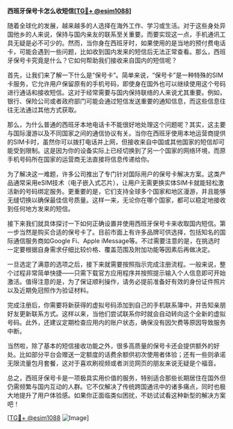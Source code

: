 **西班牙保号卡怎么收短信[[TG💪+ @esim1088](https://t.me/s/esim1088)]**

随着全球化的发展，越来越多的人选择在海外工作、学习或生活。对于这些身处异国他乡的人来说，保持与国内亲友的联系至关重要。而要实现这一点，手机通讯工具无疑是必不可少的。然而，当你身在西班牙时，如果使用的是当地的预付费电话卡，可能会遇到一些问题，比如收到国内发来的短信后无法正常查看。那么，西班牙保号卡究竟是什么？它如何帮助我们接收来自国内的短信呢？

首先，让我们来了解一下什么是“保号卡”。简单来说，“保号卡”是一种特殊的SIM卡服务，它允许用户保留原有的手机号码，即使身在国外也可以继续使用这个号码进行通话和接收短信。这对于经常需要与国内保持联络的人来说尤其重要。例如，银行、保险公司或者政府部门可能会通过短信发送重要的通知信息，而这些信息往往无法通过其他方式获取。

那么，为什么普通的西班牙本地电话卡不能很好地处理这个问题呢？其实，这主要与国际漫游以及不同国家之间的通信协议有关。当你在西班牙使用本地运营商提供的SIM卡时，虽然你可以拨打电话并上网，但接收来自中国或其他国家的短信却可能受到限制。这是因为你的设备实际上已经切换到了另一个国家的网络环境，而原手机号码所在国家的运营商无法直接将信息传递给你。

为了解决这一难题，许多公司推出了专门针对国际用户的保号卡解决方案。这类产品通常采用eSIM技术（电子嵌入式芯片），让用户无需更换实体SIM卡就能轻松激活新的号码绑定服务。更重要的是，它们支持全球多个国家和地区漫游，并且能够无缝切换以确保最佳信号质量。这样一来，无论你在哪个国家，都可以稳定地接收到任何地方发来的短信。

接下来我们就具体探讨一下如何正确设置并使用西班牙保号卡来收取国内短信。第一步当然是购买合适的保号卡了。目前市面上有许多品牌可供选择，包括知名的国际通信服务商如Google Fi、Apple iMessage等。不过需要注意的是，在挑选时一定要根据自身需求仔细比较价格、覆盖范围及附加功能等因素后再做决定。

一旦选定了满意的选项之后，接下来就需要按照指示完成注册流程。一般来说，整个过程非常简单快捷——只需下载官方应用程序并按照提示输入个人信息即可开始激活。值得注意的是，为了保证顺利操作，请务必提前准备好有效的身份证件照片以及近期免冠照作为验证材料。

完成注册后，你需要将新获得的虚拟号码添加到自己的手机联系簿中，并告知亲朋好友更新联系方式。这样以来，当他们尝试联系你时就会自动转向这个全新的虚拟号码。此外，还建议定期检查应用内的账户状态，确保没有因欠费等原因导致服务中断。

当然啦，除了基本的短信接收功能之外，很多高质量的保号卡还会提供额外的好处。比如部分平台会赠送一定额度的话费余额供初次使用者体验；还有一些则承诺无限流量包月套餐，这对于喜欢刷视频或者浏览网页的朋友来说无疑是个福音。

总之，西班牙保号卡是一项极具实用价值的服务，特别适合那些长期居住在国外但仍需频繁与国内互动的人群。它不仅解决了传统跨国通讯中的诸多痛点，同时也极大地提升了用户体验感。如果你正面临类似困扰，不妨试试看这种新型的解决方案吧！

[[TG💪+ @esim1088](https://t.me/s/esim1088) ![Image](https://i.postimg.cc/4NQfJmqS/Snipaste-2025-05-13-00-14-12.png)]
